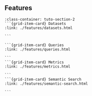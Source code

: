 ## Features
````{grid}  1 1 4 4
:class-container: tuto-section-2
```{grid-item-card} Datasets
:link: ./features/datasets.html

```

```{grid-item-card} Queries
:link: ./features/queries.html

```
```{grid-item-card} Metrics
:link: ./features/metrics.html

```
```{grid-item-card} Semantic Search
:link: ./features/semantic-search.html

```
````

